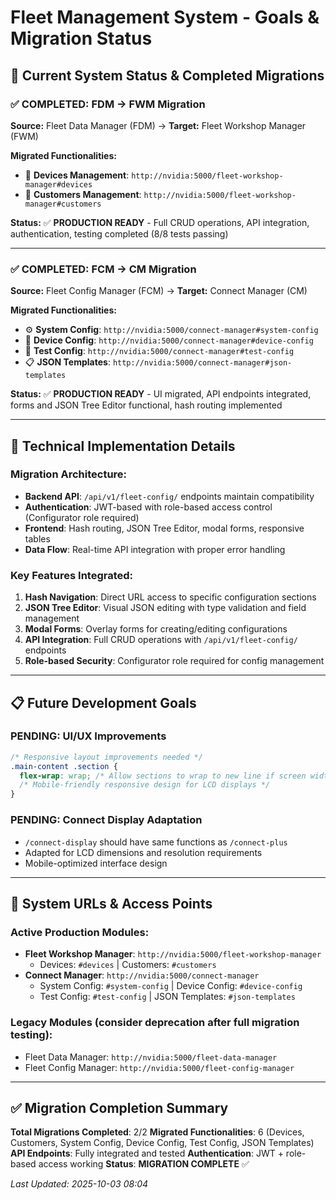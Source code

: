 # Fleet Management System - Goals & Migration Status

## 🎯 Current System Status & Completed Migrations

### ✅ **COMPLETED: FDM → FWM Migration** 
**Source:** Fleet Data Manager (FDM) → **Target:** Fleet Workshop Manager (FWM)

**Migrated Functionalities:**
- 📱 **Devices Management**: `http://nvidia:5000/fleet-workshop-manager#devices`
- 🏢 **Customers Management**: `http://nvidia:5000/fleet-workshop-manager#customers`

**Status:** ✅ **PRODUCTION READY** - Full CRUD operations, API integration, authentication, testing completed (8/8 tests passing)

---

### ✅ **COMPLETED: FCM → CM Migration**
**Source:** Fleet Config Manager (FCM) → **Target:** Connect Manager (CM)

**Migrated Functionalities:**
- ⚙️ **System Config**: `http://nvidia:5000/connect-manager#system-config`
- 📱 **Device Config**: `http://nvidia:5000/connect-manager#device-config` 
- 🧪 **Test Config**: `http://nvidia:5000/connect-manager#test-config`
- 📋 **JSON Templates**: `http://nvidia:5000/connect-manager#json-templates`

**Status:** ✅ **PRODUCTION READY** - UI migrated, API endpoints integrated, forms and JSON Tree Editor functional, hash routing implemented

---

## 🔧 Technical Implementation Details

### **Migration Architecture:**
- **Backend API**: `/api/v1/fleet-config/` endpoints maintain compatibility
- **Authentication**: JWT-based with role-based access control (Configurator role required)
- **Frontend**: Hash routing, JSON Tree Editor, modal forms, responsive tables
- **Data Flow**: Real-time API integration with proper error handling

### **Key Features Integrated:**
1. **Hash Navigation**: Direct URL access to specific configuration sections
2. **JSON Tree Editor**: Visual JSON editing with type validation and field management
3. **Modal Forms**: Overlay forms for creating/editing configurations
4. **API Integration**: Full CRUD operations with `/api/v1/fleet-config/` endpoints
5. **Role-based Security**: Configurator role required for config management

---

## 📋 Future Development Goals

### **PENDING: UI/UX Improvements**
```css
/* Responsive layout improvements needed */
.main-content .section {
  flex-wrap: wrap; /* Allow sections to wrap to new line if screen width limited */
  /* Mobile-friendly responsive design for LCD displays */
}
```

### **PENDING: Connect Display Adaptation**
- `/connect-display` should have same functions as `/connect-plus`
- Adapted for LCD dimensions and resolution requirements
- Mobile-optimized interface design

---

## 🚀 System URLs & Access Points

### **Active Production Modules:**
- **Fleet Workshop Manager**: `http://nvidia:5000/fleet-workshop-manager`
  - Devices: `#devices` | Customers: `#customers`
- **Connect Manager**: `http://nvidia:5000/connect-manager`  
  - System Config: `#system-config` | Device Config: `#device-config`
  - Test Config: `#test-config` | JSON Templates: `#json-templates`

### **Legacy Modules** (consider deprecation after full migration testing):
- Fleet Data Manager: `http://nvidia:5000/fleet-data-manager`
- Fleet Config Manager: `http://nvidia:5000/fleet-config-manager`

---

## ✅ Migration Completion Summary

**Total Migrations Completed**: 2/2
**Migrated Functionalities**: 6 (Devices, Customers, System Config, Device Config, Test Config, JSON Templates)  
**API Endpoints**: Fully integrated and tested
**Authentication**: JWT + role-based access working
**Status**: **MIGRATION COMPLETE** ✅

*Last Updated: 2025-10-03 08:04*
